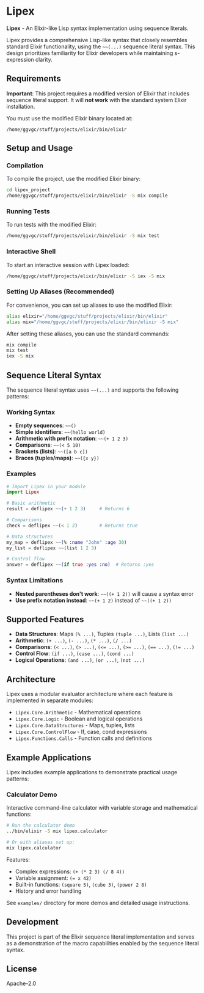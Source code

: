 # Lipex

**Lipex** - An Elixir-like Lisp syntax implementation using sequence literals.

Lipex provides a comprehensive Lisp-like syntax that closely resembles standard Elixir functionality, using the `~~(...)` sequence literal syntax. This design prioritizes familiarity for Elixir developers while maintaining s-expression clarity.

## Requirements

**Important**: This project requires a modified version of Elixir that includes sequence literal support. It will **not work** with the standard system Elixir installation.

You must use the modified Elixir binary located at:
```
/home/ggvgc/stuff/projects/elixir/bin/elixir
```

## Setup and Usage

### Compilation

To compile the project, use the modified Elixir binary:

```bash
cd lipex_project
/home/ggvgc/stuff/projects/elixir/bin/elixir -S mix compile
```

### Running Tests

To run tests with the modified Elixir:

```bash
/home/ggvgc/stuff/projects/elixir/bin/elixir -S mix test
```

### Interactive Shell

To start an interactive session with Lipex loaded:

```bash
/home/ggvgc/stuff/projects/elixir/bin/elixir -S iex -S mix
```

### Setting Up Aliases (Recommended)

For convenience, you can set up aliases to use the modified Elixir:

```bash
alias elixir="/home/ggvgc/stuff/projects/elixir/bin/elixir"
alias mix="/home/ggvgc/stuff/projects/elixir/bin/elixir -S mix"
```

After setting these aliases, you can use the standard commands:
```bash
mix compile
mix test
iex -S mix
```

## Sequence Literal Syntax

The sequence literal syntax uses `~~(...)` and supports the following patterns:

### Working Syntax

- **Empty sequences**: `~~()`
- **Simple identifiers**: `~~(hello world)`
- **Arithmetic with prefix notation**: `~~(+ 1 2 3)` 
- **Comparisons**: `~~(< 5 10)`
- **Brackets (lists)**: `~~([a b c])`
- **Braces (tuples/maps)**: `~~({x y})`

### Examples

```elixir
# Import Lipex in your module
import Lipex

# Basic arithmetic
result = deflipex ~~(+ 1 2 3)     # Returns 6

# Comparisons  
check = deflipex ~~(< 1 2)        # Returns true

# Data structures
my_map = deflipex ~~(% :name "John" :age 30)
my_list = deflipex ~~(list 1 2 3)

# Control flow
answer = deflipex ~~(if true :yes :no)  # Returns :yes
```

### Syntax Limitations

- **Nested parentheses don't work**: `~~((+ 1 2))` will cause a syntax error
- **Use prefix notation instead**: `~~(+ 1 2)` instead of `~~((+ 1 2))`

## Supported Features

- **Data Structures**: Maps `(% ...)`, Tuples `(tuple ...)`, Lists `(list ...)`
- **Arithmetic**: `(+ ...)`, `(- ...)`, `(* ...)`, `(/ ...)`
- **Comparisons**: `(< ...)`, `(> ...)`, `(<= ...)`, `(>= ...)`, `(== ...)`, `(!= ...)`
- **Control Flow**: `(if ...)`, `(case ...)`, `(cond ...)`
- **Logical Operations**: `(and ...)`, `(or ...)`, `(not ...)`

## Architecture

Lipex uses a modular evaluator architecture where each feature is implemented in separate modules:

- `Lipex.Core.Arithmetic` - Mathematical operations
- `Lipex.Core.Logic` - Boolean and logical operations  
- `Lipex.Core.DataStructures` - Maps, tuples, lists
- `Lipex.Core.ControlFlow` - If, case, cond expressions
- `Lipex.Functions.Calls` - Function calls and definitions

## Example Applications

Lipex includes example applications to demonstrate practical usage patterns:

### Calculator Demo

Interactive command-line calculator with variable storage and mathematical functions:

```bash
# Run the calculator demo
../bin/elixir -S mix lipex.calculator

# Or with aliases set up:
mix lipex.calculator
```

Features:
- Complex expressions: `(+ (* 2 3) (/ 8 4))`
- Variable assignment: `(= x 42)`
- Built-in functions: `(square 5)`, `(cube 3)`, `(power 2 8)`
- History and error handling

See `examples/` directory for more demos and detailed usage instructions.

## Development

This project is part of the Elixir sequence literal implementation and serves as a demonstration of the macro capabilities enabled by the sequence literal syntax.

## License

Apache-2.0